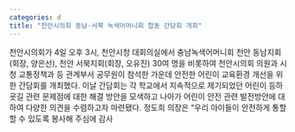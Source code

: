 ```yaml
---
categories: d
title: "천안시의회 동남·서북 녹색어머니회 합동 간담회 개최"
---
```

천안시의회가 4일 오후 3시, 천안시청 대회의실에서 충남녹색어머니회 천안 동남지회(회장, 양은선), 천안 서북지회(회장, 오유진) 30여 명을 비롯하여 천안시의회 의원과 시청 교통정책과 등 관계부서 공무원이 참석한 가운데 안전한 어린이 교육환경 개선을 위한 간담회를 개최했다. 이날 간담회는 각 학교에서 지속적으로 제기되었던 어린이 등하굣길 관련 문제점에 대한 해결 방안을 모색하고 나아가 어린이 안전 관련 발전방안에 대하여 다양한 의견을 수렴하고자 마련됐다. 정도희 의장은 “우리 아이들이 안전하게 통할할 수 있도록 봉사해 주심에 감사
